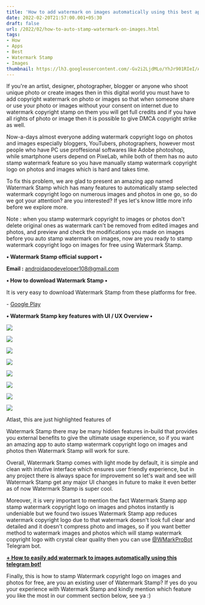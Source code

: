 ```yaml
---
title: 'How to add watermark on images automatically using this best app.'
date: 2022-02-20T21:57:00.001+05:30
draft: false
url: /2022/02/how-to-auto-stamp-watermark-on-images.html
tags: 
- How
- Apps
- Best
- Watermark Stamp
- Images
thumbnail: https://lh3.googleusercontent.com/-Gv2i2LjdMLo/YhJr901RIeI/AAAAAAAAJRE/ByGB-6IVFOc0CoMlkLocBu4wARLEMYnTwCNcBGAsYHQ/s1600/1645374451579730-0.png
---
```


  

If you're an artist, designer, photographer, blogger or anyone who shoot unique photo or create images then in this digital world you must have to add copyright watermark on photo or images so that when someone share or use your photo or images without your consent on internet due to watermark copyright stamp on them you will get full credits and if you have all rights of photo or image then it is possible to give DMCA copyright strike as well.

  

Now-a-days almost everyone adding watermark copyright logo on photos and images especially bloggers, YouTubers, photographers, however most people who have PC use proffesional softwares like Adobe photoshop, while smartphone users depend on PixeLab, while both of them has no auto stamp watermark feature so you have manually stamp watermark copyright logo on photos and images which is hard and takes time.

  

To fix this problem, we are glad to present an amazing app named Watermark Stamp which has many features to automatically stamp selected watermark copyright logo on numerous images and photos in one go, so do we got your attention? are you interested? If yes let's know little more info before we explore more.

  

Note : when you stamp watermark copyright to images or photos don't delete original ones as watermark can't be removed from edited images and photos, and preview and check the modifications you made on images before you auto stamp watermark on images, now are you ready to stamp watermark copyright logo on images for free using Watermark Stamp.

  

**• Watermark Stamp official support •**

**Email :** [androidappdeveloper108@gmail.com](mailto:androidappdeveloper108@gmail.com)

**• How to download Watermark Stamp •**

It is very easy to download Watermark Stamp from these platforms for free.

  

\- [Google Play](https://play.google.com/store/apps/details?id=com.logoandtextwatermark.addsignatureandlogoongalleryphotos)

**• Watermark Stamp key features with UI / UX Overview •**

 **![](https://lh3.googleusercontent.com/-BBv_g8p9TNM/YhJr8tawOeI/AAAAAAAAJRA/EWA66U4-aHk07Pe8OJyRzOgtWoJ98NXFgCNcBGAsYHQ/s1600/1645374446283506-1.png)** 

 **![](https://lh3.googleusercontent.com/-Oqbzrsgg1aI/YhJr7SR-wgI/AAAAAAAAJQ8/2C8-84ZgI8ovnOiHiZaRnLtXva4GzRf3ACNcBGAsYHQ/s1600/1645374442507617-2.png)** 

 **![](https://lh3.googleusercontent.com/-1NH-dc0q010/YhJr6aCS_OI/AAAAAAAAJQ4/DLNoHyVCQ-EfSKyOV3i-k7XrwBGCD3b9gCNcBGAsYHQ/s1600/1645374438443717-3.png)** 

 **![](https://lh3.googleusercontent.com/-7acqB8dDJc0/YhJr5YbK_rI/AAAAAAAAJQ0/q0RuyhaaPiklfTqRXq1yuLZhtbUx4XkbQCNcBGAsYHQ/s1600/1645374434699425-4.png)** 

 ![](https://lh3.googleusercontent.com/-YOgJRK8bN-4/YhJr4tCz1tI/AAAAAAAAJQw/r2i-3_30rR4jxhzjeg5nE_0PiQBCFXYfwCNcBGAsYHQ/s1600/1645374430823950-5.png) 

  

 ![](https://lh3.googleusercontent.com/-uUkd7fDcrM0/YhJr3f1SiWI/AAAAAAAAJQs/5jhuZNtjHOwpcvuKR_wbY06STx-2lkt4QCNcBGAsYHQ/s1600/1645374426878316-6.png) 

  

 ![](https://lh3.googleusercontent.com/-xFxBKVwI3TE/YhJr2iTWm0I/AAAAAAAAJQo/DV65mxU1IOkyPPGq9hXqgxLgnTHv34TvQCNcBGAsYHQ/s1600/1645374422697959-7.png) 

 ![](https://lh3.googleusercontent.com/-bIO5oRLFKis/YhJr1D40LmI/AAAAAAAAJQk/kkpBI8ZCf_QYi03MDj0dWjjdaUIoNIcIgCNcBGAsYHQ/s1600/1645374414712495-8.png) 

  

  

Atlast, this are just highlighted features of

Watermark Stamp there may be many hidden features in-build that provides you external benefits to give the ultimate usage experience, so if you want an amazing app to auto stamp watermark copyright logo on images and photos then Watermark Stamp will work for sure.

  

Overall, Watermark Stamp comes with light mode by default, it is simple and clean with intutive interface which ensures user friendly experience, but in any project there is always space for improvement so let's wait and see will Watermark Stamp get any major UI changes in future to make it even better as of now Watermark Stamp is super cool.

  

Moreover, it is very important to mention the fact Watermark Stamp app stamp watermark copyright logo on images and photos instantly is undeniable but we found two issues Watermark Stamp app reduces watermark copyright logo due to that watermark doesn't look full clear and detailed and it doesn't compress photo and images, so if you want better method to watermark images and photos which will stamp watermark copyright logo with crystal clear quality then you can use [@WMarkProBot](http://t.me/WMarkProBot) Telegram bot.

  

**[\+ How to easily add watermark to images automatically using this telegram bot!](https://www.techtracker.in/2021/09/how-to-easily-add-watermark-to-images.html)**

  

Finally, this is how to stamp Watermark copyright logo on images and photos for free, are you an existing user of Watermark Stamp? If yes do you your experience with Watermark Stamp and kindly mention which feature you like the most in our comment section below, see ya :)